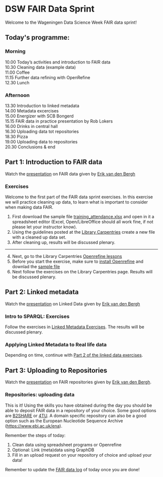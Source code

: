# DSW FAIR Data Sprint
Welcome to the Wageningen Data Science Week FAIR data sprint!

## Today's programme:
### Morning
10.00 Today’s activities and introduction to FAIR data  
10.30 Cleaning data (example data)  
11.00 Coffee  
11.15 Further data refining with OpenRefine  
12.30 Lunch  

### Afternoon 
13.30 Introduction to linked metadata  
14.00 Metadata excercises  
15.00 Energizer with SCB Bongerd  
15.15 FAIR data in practice presentation by Rob Lokers  
16.00 Drinks in central hall  
16.30 Uploading data tot repositories  
18.30 Pizza  
19.00 Uploading data to repositories  
20.30 Conclusions & end  

## Part 1: Introduction to FAIR data
Watch the [presentation](IntroToFAIRdata.pdf) on FAIR data given by [Erik van den Bergh](https://github.com/erikvdbergh)

### Exercises
Welcome to the first part of the FAIR data sprint exercises. In this exercise we will practice cleaning up data, to learn what is important to consider when making data FAIR.

1. First download the sample file [training_attendance.xlsx](Step1_DataCleaning/training_attendance.xlsx) and open in it a spreadsheet editor (Excel, Open/LibreOffice should all work fine, if not please let your instructor know).
2. Using the guidelines posted at the [Library Carpentries](https://librarycarpentry.org/lc-spreadsheets/02-common-mistakes/index.html) create a new file with a cleaned up data set.
3. After cleaning up, results will be discussed plenary.
---
4. Next, go to the Library Carpentries [Openrefine lessons](https://librarycarpentry.org/lc-open-refine/)
5. Before you start the exercise, make sure to [install Openrefine](http://openrefine.org/download.html) and downlad the [sample file](https://github.com/LibraryCarpentry/lc-open-refine/raw/gh-pages/data/doaj-article-sample.csv)
6. Next follow the exercises on the Library Carpentries page. Results will be discussed plenary.

## Part 2: Linked metadata
Watch the [presentation](IntroToLinkedMetadata.pdf) on Linked Data given by [Erik van den Bergh](https://github.com/erikvdbergh)

### Intro to SPARQL: Exercises
Follow the exercises in [Linked Metadata Exercises](LinkedMetadataExercises.md). The results will be discussed plenary.

### Applying Linked Metadata to Real life data

Depending on time, continue with [Part 2 of the linked data exercises](FoodFraudLinkeddata.md).

## Part 3: Uploading to Repositories
Watch the [presentation](Repositories.pdf) on FAIR repositories given by [Erik van den Bergh](https://github.com/erikvdbergh).

### Repositories: uploading data
This is it! Using the skills you have obtained during the day you should be able to deposit FAIR data in a repository of your choice. Some good options are [B2SHARE](https://b2share.eudat.eu) or [4TU](https://data.4tu.nl/repository/). A domain specific repository can also be a good option such as the European Nucleotide Sequence Archive (https://www.ebi.ac.uk/ena).

Remember the steps of today:
1. Clean data using spreadsheet programs or Openrefine
2. Optional: Link (meta)data using GraphDB
3. Fill in an upload request on your repository of choice and upload your data!

Remember to update the [FAIR data log](FAIRDataLog.md) of today once you are done!
